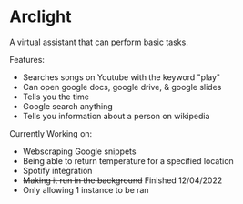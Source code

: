 # Arclight
A virtual assistant that can perform basic tasks.

Features:
- Searches songs on Youtube with the keyword "play"
- Can open google docs, google drive, & google slides
- Tells you the time
- Google search anything
- Tells you information about a person on wikipedia

Currently Working on:
- Webscraping Google snippets
- Being able to return temperature for a specified location
- Spotify integration
- ~~Making it run in the background~~ Finished 12/04/2022
- Only allowing 1 instance to be ran

